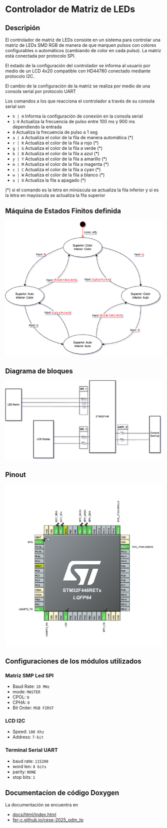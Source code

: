 # Controlador de Matriz de LEDs

## Descripión

El controlador de matriz de LEDs consiste en un sistema para controlar una matriz de LEDs SMD RGB de manera de que marquen pulsos con colores configurables o automáticos (cambiando de color en cada pulso). La matriz está conectada por protocolo SPI.

El estado de la configuración del controlador se informa al usuario por medio de un LCD 4x20 compatible con HD44780 conectado mediante protocolo I2C. 

El cambio de la configuración de la matriz se realiza por medio de una consola serial por protocolo UART

Los comandos a los que reacciona el controlador a través de su consola serial son

- `h | H` 
Informa la configuración de conexión en la consola serial
- `1-9`
Actualiza la frecuencia de pulso entre 100 ms y 900 ms dependiendo la entrada
- `0`
Actualiza la frecuencia de pulso a 1 seg
- `a | A`
Actualiza el color de la fila de manera automática (*)
- `r | R`
Actualiza el color de la fila a rojo (*)
- `g | G`
Actualiza el color de la fila a verde (*)
- `b | B`
Actualiza el color de la fila a azul (*)
- `y | Y`
Actualiza el color de la fila a amarillo (*)
- `m | M`
Actualiza el color de la fila a magenta (*)
- `c | C`
Actualiza el color de la fila a cyan (*)
- `w | W`
Actualiza el color de la fila a blanco (*)
- `o | O` 
Actualiza la fila a apagado (*)

(*) si el comando es la letra en minúscula se actualiza la fila inferior y si es la letra en mayúscula se actualiza la fila superior

## Máquina de Estados Finitos definida

![fsm](docs/led-matrix-admin-states.png)

## Diagrama de bloques

![diagrama bloques](docs/led-matrix-admin.png)

## Pinout

![pinout](docs/pinout.png)

## Configuraciones de los módulos utilizados

### Matriz SMP Led SPI

- Baud Rate: `10 MHz`
- mode: `MASTER`
- CPOL: `0`
- CPHA: `0`
- Bit Order: `MSB FIRST`

### LCD I2C

- Speed: `100 Khz`
- Address: `7-bit`

### Terminal Serial UART

- baud rate: `115200`
- word len: `8 bits`
- parity: `NONE`
- stop bits: `1`

## Documentacíon de código Doxygen

La documentación se encuentra en
- [docs/html/index.html](docs/html/index.html)
- <a href="https://fer-c.github.io/cese-2025_pdm_tp/html/index.html" target="_blank">fer-c.github.io/cese-2025_pdm_tp</a>
